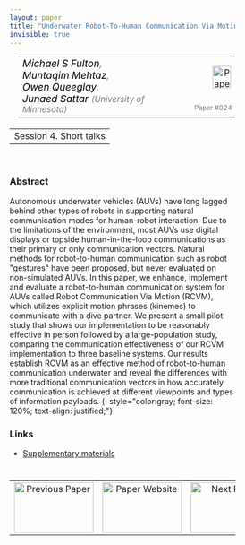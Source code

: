 ```yaml
---
layout: paper
title: "Underwater Robot-To-Human Communication Via Motion: Implementation and Full-Loop Human Interface Evaluation"
invisible: true
---
```

<head>
<style>
* {
  box-sizing: border-box;
}

#myInput {
  background-position: 10px 10px;
  background-repeat: no-repeat;
  width: 100%;
  font-size: 100%;
  padding: 12px 20px 12px 40px;
  border: 1px solid #ddd;
  margin-bottom: 12px;
}

#myTable, #myTableA {
  border-collapse: collapse;
  width: 100%;
  border: 1px solid #ddd;
  font-size: 100%;
}

#myTable th, #myTable td, #myTableA th, #myTableA td {
  text-align: left;
  padding: 12px;
}

#myTable tr, #myTableA tr {
  border-bottom: 1px solid #ddd;
}

#myTable tr.header, #myTable tr:hover, #myTableA tr.header, #myTableA tr:hover {
  background-color: #f1f1f1;
}


#eventcounter1 a {
    font-size: 12px;
    color: #ffffff;
    display: block;
}

#eventcounter1 a:hover {
    text-decoration: none;
}

#eventcounter2 a {
    font-size: 12px;
    color: #ffffff;
    display: block;
}

#eventcounter2 a:hover {
    text-decoration: none;
}

</style>
</head>

<table width = "95%" style="padding-left: 15px; margin-left: auto; margin-right: 10px;">
<tr><td style = "vertical-align: top; padding-right: 25px;" rowspan="2">
<span style="color:black; font-size: 110%;"><i>
Michael S Fulton<span style="color:gray; font-size: 100%">,</span><br>
Muntaqim Mehtaz<span style="color:gray; font-size: 100%">,</span><br>
Owen Queeglay<span style="color:gray; font-size: 100%">,</span><br>
Junaed Sattar <span style="color:gray; font-size: 85%">(University of Minnesota)</span>
</i></span>
</td>

<td style="text-align: right;"><a href="http://www.roboticsproceedings.org/rss18/p024.pdf"><img src="{{ site.baseurl }}/images/paper_link.png" alt="Paper Website" width = "33"  height = "40"/></a><br></td>
</tr>
<tr>
<td style="color:#777789; text-align:right; font-size: 75%; margin-right:10px;">Paper&nbsp;#024</td>
</tr>
</table>

<table width="80%" style="margin-top: 20px; margin-left: auto; margin-right: auto;">
  <tr>
    <td style="text-align:center;">Session 4. Short talks</td>
  </tr>
</table>
<br>


### Abstract
Autonomous underwater vehicles (AUVs) have long lagged behind other types of robots in supporting natural communication modes for human-robot interaction. Due to the limitations of the environment, most AUVs use digital displays or topside human-in-the-loop communications as their primary or only communication vectors. Natural methods for robot-to-human communication such as robot "gestures" have been proposed, but never evaluated on non-simulated AUVs.
In this paper, we enhance, implement and evaluate a robot-to-human communication system for AUVs called Robot Communication Via Motion (RCVM), which utilizes explicit motion phrases (kinemes) to communicate with a dive partner.  We present a small pilot study that shows our implementation to be reasonably effective in person followed by a large-population study, comparing the communication effectiveness of our RCVM implementation to three baseline systems. Our results establish RCVM as an effective method of robot-to-human communication underwater and reveal the differences with more traditional communication vectors in how accurately communication is achieved at different viewpoints and types of information payloads.
{: style="color:gray; font-size: 120%; text-align: justified;"}


### Links
- [Supplementary materials](http://www.roboticsproceedings.org/rss18/p024_sup.pdf)

<table width="100%" style="margin-top:40px;">
<tr>
    <td style="width: 30%; text-align: center;"><a href="{{ site.baseurl }}/program/papers/023/">
<img src="{{ site.baseurl }}/images/previous_paper_icon.png"
       alt="Previous Paper" width = "142"  height = "90"/> 
</a> </td>
<td style="text-align: center;"><a href="{{ site.baseurl }}/program/papers">
<img src="{{ site.baseurl }}/images/overview_icon.png"
       alt="Paper Website" width = "142"  height = "90"/> 
</a> </td>
    <td style="width: 30%; text-align: center;"><a href="{{ site.baseurl }}/program/papers/025/">
    <img src="{{ site.baseurl }}/images/next_paper_icon.png"
        alt="Next Paper" width = "142"  height = "90"/>
    </a></td>
</tr>
</table>
